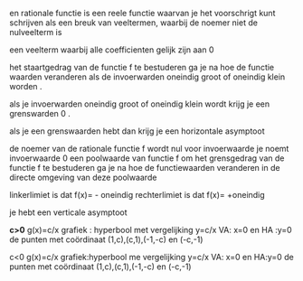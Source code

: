 en rationale functie is een reele functie waarvan je het voorschrigt kunt schrijven als een breuk van veeltermen, waarbij de noemer niet de nulveelterm is 

een veelterm waarbij alle coefficienten gelijk zijn aan 0

het staartgedrag van de functie f te bestuderen ga je na hoe de functie waarden veranderen als de invoerwarden oneindig groot of oneindig klein worden .

als je invoerwarden oneindig groot of oneindig klein wordt krijg je een grenswarden 0 .

als je een grenswaarden hebt dan krijg je een horizontale asymptoot 


de noemer van de rationale functie f wordt nul voor invoerwaarde 
je noemt invoerwaarde 0 een poolwaarde van functie f 
om het grensgedrag van de functie f te bestuderen  ga je na hoe de functiewaarden veranderen in de directe omgeving van deze poolwaarde 

linkerlimiet is dat f(x)= - oneindig
rechterlimiet is dat f(x)= +oneindig 

je hebt een verticale asymptoot 

**c>0**
g(x)=c/x
grafiek : hyperbool met vergelijking y=c/x 
VA: x=0 en HA :y=0
de punten met coördinaat (1,c),(c,1),(-1,-c) en (-c,-1)

c<0
g(x)=c/x
grafiek:hyperbool me vergelijking y=c/x
VA: x=0 en HA:y=0
de punten met coördinaat (1,c),(c,1),(-1,-c) en (-c,-1)



